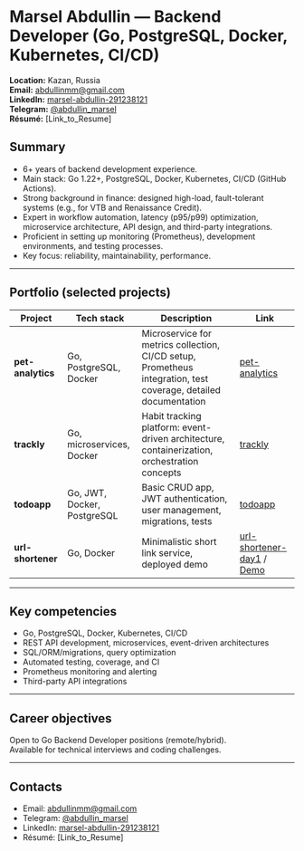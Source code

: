 # Marsel Abdullin — Backend Developer (Go, PostgreSQL, Docker, Kubernetes, CI/CD)

**Location:** Kazan, Russia  
**Email:** [abdullinmm@gmail.com](mailto:abdullinmm@gmail.com)  
**LinkedIn:** [marsel-abdullin-291238121](https://www.linkedin.com/in/marsel-abdullin-291238121/)  
**Telegram:** [@abdullin_marsel](https://t.me/abdullin_marsel)  
**Résumé:** [Link_to_Resume]

## Summary

- 6+ years of backend development experience.
- Main stack: Go 1.22+, PostgreSQL, Docker, Kubernetes, CI/CD (GitHub Actions).
- Strong background in finance: designed high-load, fault-tolerant systems (e.g., for VTB and Renaissance Credit).
- Expert in workflow automation, latency (p95/p99) optimization, microservice architecture, API design, and third-party integrations.
- Proficient in setting up monitoring (Prometheus), development environments, and testing processes.
- Key focus: reliability, maintainability, performance.

---

## Portfolio (selected projects)

| Project           | Tech stack                    | Description                                      | Link                                           |
|-------------------|------------------------------|--------------------------------------------------|------------------------------------------------|
| **pet-analytics** | Go, PostgreSQL, Docker       | Microservice for metrics collection, CI/CD setup, Prometheus integration, test coverage, detailed documentation | [pet-analytics](https://github.com/abdullinmm/-pet-analytics) |
| **trackly**       | Go, microservices, Docker    | Habit tracking platform: event-driven architecture, containerization, orchestration concepts      | [trackly](https://github.com/abdullinmm/trackly) |
| **todoapp**       | Go, JWT, Docker, PostgreSQL  | Basic CRUD app, JWT authentication, user management, migrations, tests | [todoapp](https://github.com/abdullinmm/todoapp) |
| **url-shortener** | Go, Docker                   | Minimalistic short link service, deployed demo    | [url-shortener-day1](https://github.com/abdullinmm/url-shortener-day1) / [Demo](https://url-shortener-day1.onrender.com/) |

---

## Key competencies

- Go, PostgreSQL, Docker, Kubernetes, CI/CD
- REST API development, microservices, event-driven architectures
- SQL/ORM/migrations, query optimization
- Automated testing, coverage, and CI
- Prometheus monitoring and alerting
- Third-party API integrations

---

## Career objectives

Open to Go Backend Developer positions (remote/hybrid).  
Available for technical interviews and coding challenges.

---

## Contacts

- Email: abdullinmm@gmail.com
- Telegram: [@abdullin_marsel](https://t.me/abdullin_marsel)
- LinkedIn: [marsel-abdullin-291238121](https://www.linkedin.com/in/marsel-abdullin-291238121/)
- Résumé: [Link_to_Resume]
